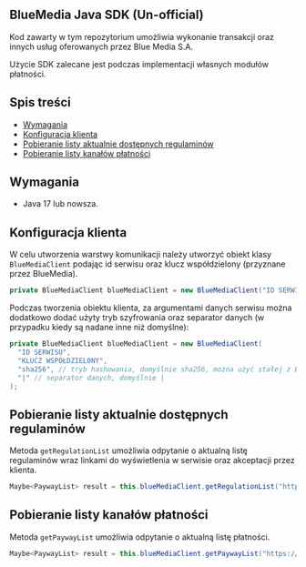 ## BlueMedia Java SDK (Un-official)

Kod zawarty w tym repozytorium umożliwia wykonanie transakcji oraz innych usług oferowanych przez Blue Media S.A.

Użycie SDK zalecane jest podczas implementacji własnych modułów płatności.

## Spis treści
- [Wymagania](#wymagania)
- [Konfiguracja klienta](#konfiguracja-klienta)
- [Pobieranie listy aktualnie dostępnych regulaminów](#pobieranie-listy-aktualnie-dostępnych-regulaminów)
- [Pobieranie listy kanałów płatności](#pobieranie-listy-kanałów-płatności)

## Wymagania
- Java 17 lub nowsza.

## Konfiguracja klienta

W celu utworzenia warstwy komunikacji należy utworzyć obiekt klasy `BlueMediaClient` podając id serwisu oraz klucz współdzielony (przyznane przez BlueMedia).

```java
private BlueMediaClient blueMediaClient = new BlueMediaClient("ID SERWISU", "KLUCZ WSPÓŁDZIELONY");
```

Podczas tworzenia obiektu klienta, za argumentami danych serwisu można dodatkowo dodać użyty tryb szyfrowania oraz separator danych (w przypadku kiedy są nadane inne niż domyślne):

```java
private BlueMediaClient blueMediaClient = new BlueMediaClient(
  "ID SERWISU",
  "KLUCZ WSPÓŁDZIELONY",
  "sha256", // tryb hashowania, domyślnie sha256, można użyć stałej z BlueMedia\Common\Enum\ClientEnum
  "|" // separator danych, domyślnie |
);
```

## Pobieranie listy aktualnie dostępnych regulaminów
Metoda `getRegulationList` umożliwia odpytanie o aktualną listę regulaminów wraz linkami do wyświetlenia w serwisie oraz akceptacji przez klienta.

```java
Maybe<PaywayList> result = this.blueMediaClient.getRegulationList("https://pay-accept.bm.pl");
```

## Pobieranie listy kanałów płatności
Metoda `getPaywayList` umożliwia odpytanie o aktualną listę płatności.

```java
Maybe<PaywayList> result = this.blueMediaClient.getPaywayList("https://pay-accept.bm.pl");
```

